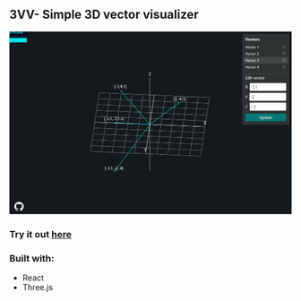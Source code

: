 ## 3VV- Simple 3D vector visualizer

![example](src/assets/iamges/../images/three-vv.gif)

### Try it out [here](https://leemun1.github.io/three-vv)

### Built with:

- React
- Three.js
